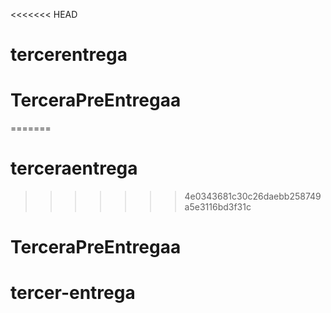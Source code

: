 <<<<<<< HEAD
# tercerentrega
# TerceraPreEntregaa
=======
# terceraentrega
>>>>>>> 4e0343681c30c26daebb258749a5e3116bd3f31c
# TerceraPreEntregaa
# tercer-entrega
